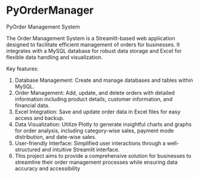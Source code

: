 # PyOrderManager

PyOrder Management System

The Order Management System is a Streamlit-based web application designed to facilitate efficient management of orders for businesses. It integrates with a MySQL database for robust data storage and Excel for flexible data handling and visualization.

Key features:

1. Database Management: Create and manage databases and tables within MySQL.
2. Order Management: Add, update, and delete orders with detailed information including product details, customer information, and financial data.
3. Excel Integration: Save and update order data in Excel files for easy access and backup.
4. Data Visualization: Utilize Plotly to generate insightful charts and graphs for order analysis, including category-wise sales, payment mode distribution, and date-wise sales.
5. User-friendly Interface: Simplified user interactions through a well-structured and intuitive Streamlit interface.
6. This project aims to provide a comprehensive solution for businesses to streamline their order management processes while ensuring data accuracy and accessibility

